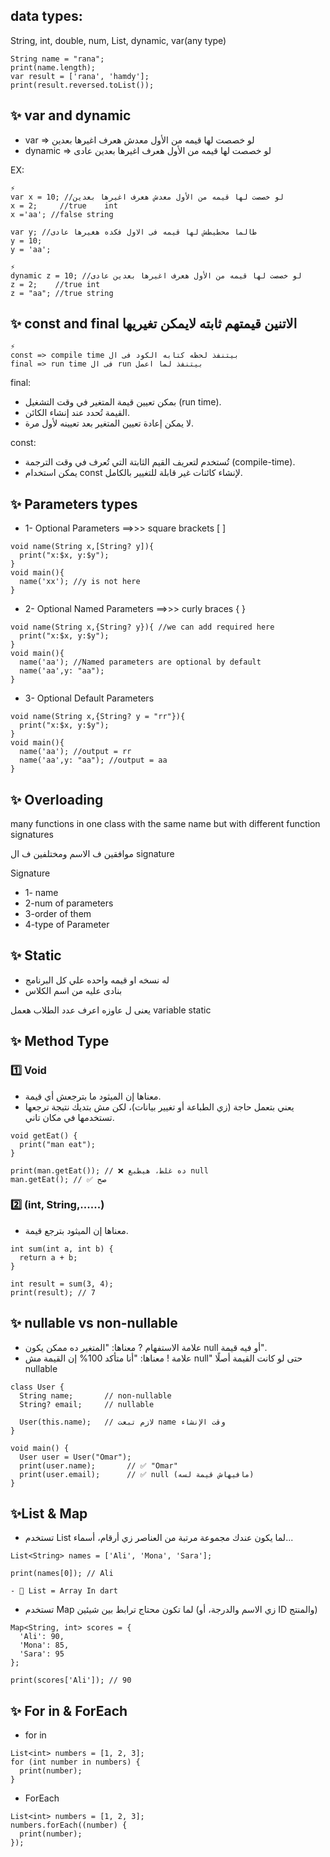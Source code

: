 ## data types:

String, int, double, num, List, dynamic, var(any type)
```
String name = "rana";
print(name.length);
var result = ['rana', 'hamdy'];
print(result.reversed.toList());
```

## ✨ var and dynamic
- var     => لو خصصت لها قيمه من الأول معدش هعرف اغيرها بعدين
- dynamic => لو خصصت لها قيمه من الأول هعرف اغيرها بعدين عادى

EX:
```
⚡
var x = 10; //لو خصصت لها قيمه من الأول معدش هعرف اغيرها بعدين
x = 2;     //true    int
x ='aa'; //false string

var y; //طالما محطيطش لها قيمه فى الاول فكده هغيرها عادى
y = 10;
y = 'aa';
```

```
⚡
dynamic z = 10; //لو خصصت لها قيمه من الأول هعرف اغيرها بعدين عادى
z = 2;    //true int
z = "aa"; //true string
```

## ✨ const and final الاتنين قيمتهم ثابته لايمكن تغيريها

```
⚡
const => compile time بيتنفذ لحظه كتابه الكود فى ال
final => run time فى ال run بيتنفذ لما اعمل
```
final:
- بمكن تعيين قيمة المتغير في وقت التشغيل (run time).
- القيمة تُحدد عند إنشاء الكائن.
- لا يمكن إعادة تعيين المتغير بعد تعيينه لأول مرة.


const:
- تُستخدم لتعريف القيم الثابتة التي تُعرف في وقت الترجمة (compile-time).
- يمكن استخدام const لإنشاء كائنات غير قابلة للتغيير بالكامل.

## ✨ Parameters types
- 1- Optional Parameters ==>>> square brackets [ ]
```
void name(String x,[String? y]){
  print("x:$x, y:$y");
}
void main(){
  name('xx'); //y is not here
}
```
- 2- Optional Named Parameters ==>>> curly braces { }
```
void name(String x,{String? y}){ //we can add required here
  print("x:$x, y:$y");
}
void main(){
  name('aa'); //Named parameters are optional by default
  name('aa',y: "aa");
}
```
- 3- Optional Default Parameters
```
void name(String x,{String? y = "rr"}){
  print("x:$x, y:$y");
}
void main(){
  name('aa'); //output = rr
  name('aa',y: "aa"); //output = aa
}
```
## ✨ Overloading

many functions in one class with the same name but with different function signatures


موافقين ف الاسم ومختلفين ف ال signature

Signature
- 1- name
- 2-num of parameters
- 3-order of them
- 4-type of Parameter

## ✨ Static
- له نسخه او قيمه واحده علي كل البرنامج
- بنادى عليه من اسم الكلاس

يعنى ل عاوزه اعرف عدد الطلاب هعمل variable static
## ✨ Method Type
### 1️⃣ Void
- معناها إن الميثود ما بترجعش أي قيمة.
- يعني بتعمل حاجة (زي الطباعة أو تغيير بيانات)، لكن مش بتديك نتيجة ترجعها تستخدمها في مكان تاني.
```
void getEat() {
  print("man eat");
}

print(man.getEat()); // ❌ ده غلط، هيطبع null
man.getEat(); // ✅ صح

```

### 2️⃣ (int, String,......)
- معناها إن الميثود بترجع قيمة.
```
int sum(int a, int b) {
  return a + b;
}

int result = sum(3, 4);
print(result); // 7
```



## ✨ nullable vs non-nullable
- علامة الاستفهام ? معناها: "المتغير ده ممكن يكون null أو فيه قيمة".
- علامة ! معناها: "أنا متأكد 100% إن القيمة مش null" حتى لو كانت القيمة أصلًا nullable
```
class User {
  String name;       // non-nullable
  String? email;     // nullable

  User(this.name);   // لازم تبعت name وقت الإنشاء
}

void main() {
  User user = User("Omar");
  print(user.name);       // ✅ "Omar"
  print(user.email);      // ✅ null (مافيهاش قيمة لسه)
}
```
## ✨List & Map
- تستخدم List لما يكون عندك مجموعة مرتبة من العناصر زي أرقام، أسماء...
```
List<String> names = ['Ali', 'Mona', 'Sara'];

print(names[0]); // Ali

- 🔹 List = Array In dart
```

- تستخدم Map لما تكون محتاج ترابط بين شيئين (زي الاسم والدرجة، أو ID والمنتج)

```
Map<String, int> scores = {
  'Ali': 90,
  'Mona': 85,
  'Sara': 95
};

print(scores['Ali']); // 90
```
## ✨ For in & ForEach
- for in
```
List<int> numbers = [1, 2, 3];
for (int number in numbers) {
  print(number);
}
```
- ForEach
```
List<int> numbers = [1, 2, 3];
numbers.forEach((number) {
  print(number);
});
```
